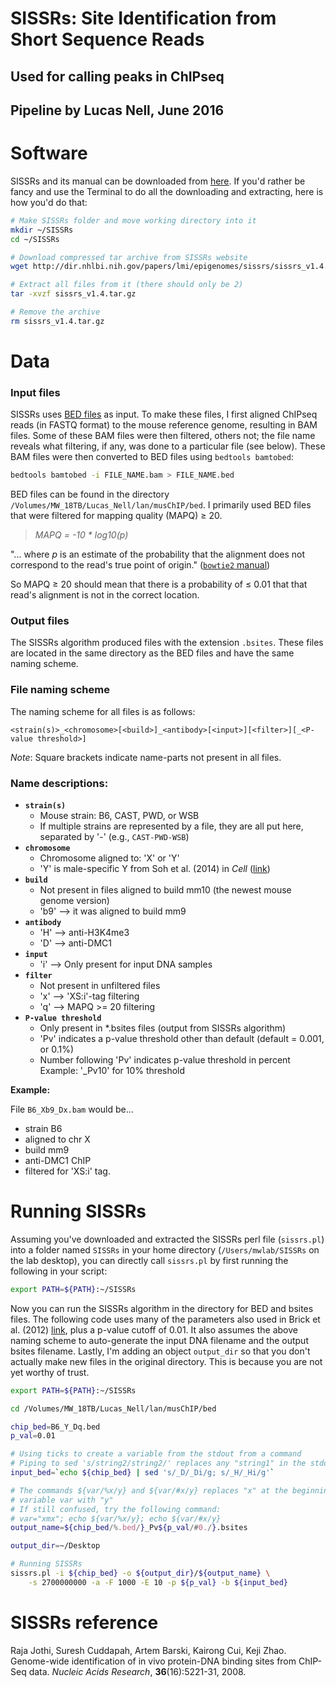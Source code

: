 SISSRs: Site Identification from Short Sequence Reads
======

Used for calling peaks in ChIPseq
-----

Pipeline by Lucas Nell, June 2016
--------

# Software
SISSRs and its manual can be downloaded from [here](http://sissrs.rajajothi.com/).
If you'd rather be fancy and use the Terminal to do all the downloading and extracting, 
here is how you'd do that:

```bash
# Make SISSRs folder and move working directory into it
mkdir ~/SISSRs
cd ~/SISSRs

# Download compressed tar archive from SISSRs website
wget http://dir.nhlbi.nih.gov/papers/lmi/epigenomes/sissrs/sissrs_v1.4.tar.gz

# Extract all files from it (there should only be 2)
tar -xvzf sissrs_v1.4.tar.gz

# Remove the archive
rm sissrs_v1.4.tar.gz
```


# Data

### Input files

SISSRs uses [BED files](https://genome.ucsc.edu/FAQ/FAQformat.html) as input. 
To make these files, I first aligned ChIPseq reads (in FASTQ format) to the mouse 
reference genome, resulting in BAM files. 
Some of these BAM files were then filtered, others not; the file name reveals what
filtering, if any, was done to a particular file (see below). 
These BAM files were then converted to BED files using `bedtools bamtobed`:

```bash
bedtools bamtobed -i FILE_NAME.bam > FILE_NAME.bed
```

BED files can be found in the directory
`/Volumes/MW_18TB/Lucas_Nell/lan/musChIP/bed`. I primarily used BED files that were
filtered for mapping quality (MAPQ) ≥ 20.

> *MAPQ = -10 * log10(p)*

"... where *p* is an estimate of the probability that the alignment does not 
correspond to the read's true point of origin." 
([`bowtie2` manual](http://bowtie-bio.sourceforge.net/bowtie2/manual.shtml))

So MAPQ ≥ 20 should mean that there is a probability of ≤ 0.01 that that read's 
alignment is not in the correct location.



### Output files

The SISSRs algorithm produced files with the extension `.bsites`. These files are located
in the same directory as the BED files and have the same naming scheme.



### File naming scheme

The naming scheme for all files is as follows:

```
<strain(s)>_<chromosome>[<build>]_<antibody>[<input>][<filter>][_<P-value threshold>]
```
*Note*: Square brackets indicate name-parts not present in all files.

### Name descriptions:

- __`strain(s)`__
    + Mouse strain: B6, CAST, PWD, or WSB
    + If multiple strains are represented by a file, they are all put here, separated 
      by '-' (e.g., `CAST-PWD-WSB`)
- __`chromosome`__
    + Chromosome aligned to: 'X' or 'Y'
    + 'Y' is male-specific Y from Soh et al. (2014) in *Cell* 
      ([link](http://dx.doi.org/10.1016/j.cell.2014.09.052))
- __`build`__
    + Not present in files aligned to build mm10 (the newest mouse genome version)
    + 'b9' --> it was aligned to build mm9
- __`antibody`__
    + 'H' --> anti-H3K4me3
    + 'D' --> anti-DMC1
- __`input`__
    + 'i' --> Only present for input DNA samples
- __`filter`__
    + Not present in unfiltered files
    + 'x' --> 'XS:i'-tag filtering
    + 'q' --> MAPQ >= 20 filtering
- __`P-value threshold`__
    + Only present in *.bsites files (output from SISSRs algorithm)
    + 'Pv' indicates a p-value threshold other than default (default = 0.001, or 0.1%)
    + Number following 'Pv' indicates p-value threshold in percent
        Example: '_Pv10' for 10% threshold

__Example:__

File `B6_Xb9_Dx.bam` would be...

- strain B6
- aligned to chr X
- build mm9
- anti-DMC1 ChIP
- filtered for 'XS:i' tag.



# Running SISSRs

Assuming you've downloaded and extracted the SISSRs perl file (`sissrs.pl`) into a 
folder named  `SISSRs` in your home directory (`/Users/mwlab/SISSRs` on the lab 
desktop), you can directly call `sissrs.pl` by first running the following in your 
script:

```bash
export PATH=${PATH}:~/SISSRs
```

Now you can run the SISSRs algorithm in the directory for BED and bsites files.
The following code uses many of the parameters also used in Brick et al. (2012) 
[link](http://dx.doi.org/10.1038/nature11089), plus a p-value cutoff of 0.01. 
It also assumes the above naming scheme to auto-generate the input DNA filename
and the output bsites filename. Lastly, I'm adding an object `output_dir` so that you 
don't actually make new files in the original directory.
This is because you are not yet worthy of trust.

```bash
export PATH=${PATH}:~/SISSRs

cd /Volumes/MW_18TB/Lucas_Nell/lan/musChIP/bed

chip_bed=B6_Y_Dq.bed
p_val=0.01

# Using ticks to create a variable from the stdout from a command
# Piping to sed 's/string2/string2/' replaces any "string1" in the stdout to "string2"
input_bed=`echo ${chip_bed} | sed 's/_D/_Di/g; s/_H/_Hi/g'`

# The commands ${var/%x/y} and ${var/#x/y} replaces "x" at the beginning and end of the
# variable var with "y"
# If still confused, try the following command:
# var="xmx"; echo ${var/%x/y}; echo ${var/#x/y}
output_name=${chip_bed/%.bed/}_Pv${p_val/#0./}.bsites

output_dir=~/Desktop

# Running SISSRs
sissrs.pl -i ${chip_bed} -o ${output_dir}/${output_name} \
    -s 2700000000 -a -F 1000 -E 10 -p ${p_val} -b ${input_bed}
```


# SISSRs reference

Raja Jothi, Suresh Cuddapah, Artem Barski, Kairong Cui, Keji Zhao.
Genome-wide identification of in vivo protein-DNA binding sites from ChIP-Seq data.
*Nucleic Acids Research*, __36__(16):5221-31, 2008.
